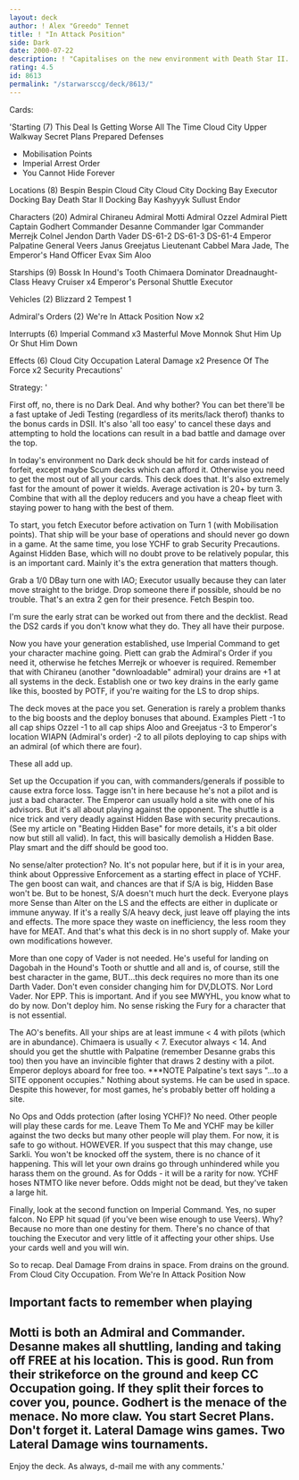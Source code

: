```yaml
---
layout: deck
author: ! Alex "Greedo" Tennet
title: ! "In Attack Position"
side: Dark
date: 2000-07-22
description: ! "Capitalises on the new environment with Death Star II. Pulls raw power and the generation to use it straight from the deck. Three different ways to cause force loss."
rating: 4.5
id: 8613
permalink: "/starwarsccg/deck/8613/"
---
```

Cards: 

'Starting (7)
This Deal Is Getting Worse All The Time
Cloud City Upper Walkway
Secret Plans
Prepared Defenses
- Mobilisation Points
- Imperial Arrest Order
- You Cannot Hide Forever

Locations (8)
Bespin
Bespin Cloud City
Cloud City Docking Bay
Executor Docking Bay
Death Star II Docking Bay
Kashyyyk
Sullust
Endor

Characters (20)
Admiral Chiraneu
Admiral Motti
Admiral Ozzel
Admiral Piett
Captain Godhert
Commander Desanne
Commander Igar
Commander Merrejk
Colnel Jendon
Darth Vader
DS-61-2
DS-61-3
DS-61-4
Emperor Palpatine
General Veers
Janus Greejatus
Lieutenant Cabbel
Mara Jade, The Emperor's Hand
Officer Evax
Sim Aloo

Starships (9)
Bossk In Hound's Tooth
Chimaera
Dominator
Dreadnaught-Class Heavy Cruiser x4
Emperor's Personal Shuttle
Executor

Vehicles (2)
Blizzard 2
Tempest 1

Admiral's Orders (2)
We're In Attack Position Now x2

Interrupts (6)
Imperial Command x3
Masterful Move
Monnok
Shut Him Up Or Shut Him Down

Effects (6)
Cloud City Occupation
Lateral Damage x2
Presence Of The Force x2
Security Precautions'

Strategy: '

First off, no, there is no Dark Deal. And why bother? You can bet there'll be a fast uptake of Jedi Testing (regardless of its merits/lack therof) thanks to the bonus cards in DSII. It's also 'all too easy' to cancel these days and attempting to hold the locations can result in a bad battle and damage over the top.

In today's environment no Dark deck should be hit for cards instead of forfeit, except maybe Scum decks which can afford it. Otherwise you need to get the most out of all your cards. This deck does that. It's also extremely fast for the amount of power it wields. Average activation is 20+ by turn 3. Combine that with all the deploy reducers and you have a cheap fleet with staying power to hang with the best of them.

To start, you fetch Executor before activation on Turn 1 (with Mobilisation points). That ship will be your base of operations and should never go down in a game. At the same time, you lose YCHF to grab Security Precautions. Against Hidden Base, which will no doubt prove to be relatively popular, this is an important card. Mainly it's the extra generation that matters though.

Grab a 1/0 DBay turn one with IAO; Executor usually because they can later move straight to the bridge. Drop someone there if possible, should be no trouble. That's an extra 2 gen for their presence. Fetch Bespin too.

I'm sure the early strat can be worked out from there and the decklist. Read the DS2 cards if you don't know what they do. They all have their purpose.

Now you have your generation established, use Imperial Command to get your character machine going. Piett can grab the Admiral's Order if you need it, otherwise he fetches Merrejk or whoever is required. Remember that with Chiraneu (another "downloadable" admiral) your drains are +1 at all systems in the deck. Establish one or two key drains in the early game like this, boosted by POTF, if you're waiting for the LS to drop ships.

The deck moves at the pace you set. Generation is rarely a problem thanks to the big boosts and the deploy bonuses that abound. Examples
Piett -1 to all cap ships
Ozzel -1 to all cap ships
Aloo and Greejatus -3 to Emperor's location
WIAPN (Admiral's order) -2 to all pilots deploying to cap ships with an admiral (of which there are four).

These all add up.

Set up the Occupation if you can, with commanders/generals if possible to cause extra force loss. Tagge isn't in here because he's not a pilot and is just a bad character. The Emperor can usually hold a site with one of his advisors. But it's all about playing against the opponent. The shuttle is a nice trick and very deadly against Hidden Base with security precautions. (See my article on "Beating Hidden Base" for more details, it's a bit older now but still all valid). In fact, this will basically demolish a Hidden Base. Play smart and the diff should be good too.

No sense/alter protection? No. It's not popular here, but if it is in your area, think about Oppressive Enforcement as a starting effect in place of YCHF. The gen boost can wait, and chances are that if S/A is big, Hidden Base won't be. But to be honest, S/A doesn't much hurt the deck. Everyone plays more Sense than Alter on the LS and the effects are either in duplicate or immune anyway. If it's a really S/A heavy deck, just leave off playing the ints and effects. The more space they waste on inefficiency, the less room they have for MEAT. And that's what this deck is in no short supply of. Make your own modifications however.

More than one copy of Vader is not needed. He's useful for landing on Dagobah in the Hound's Tooth or shuttle and all and is, of course, still the best character in the game, BUT...this deck requires no more than its one Darth Vader. Don't even consider changing him for DV,DLOTS. Nor Lord Vader. Nor EPP. This is important. And if you see MWYHL, you know what to do by now. Don't deploy him. No sense risking the Fury for a character that is not essential.

The AO's benefits. All your ships are at least immune < 4 with pilots (which are in abundance).
Chimaera is usually < 7.
Executor always < 14.
And should you get the shuttle with Palpatine (remember Desanne grabs this too) then you have an invincible fighter that draws 2 destiny with a pilot. Emperor deploys aboard for free too.
***NOTE Palpatine's text says "...to a SITE opponent occupies." Nothing about systems. He can be used in space. Despite this however, for most games, he's probably better off holding a site.

No Ops and Odds protection (after losing YCHF)? No need. Other people will play these cards for me. Leave Them To Me and YCHF may be killer against the two decks but many other people will play them. For now, it is safe to go without. HOWEVER. If you suspect that this may change, use Sarkli. You won't be knocked off the system, there is no chance of it happening. This will let your own drains go through unhindered while you harass them on the ground. As for Odds - it will be a rarity for now. YCHF hoses NTMTO like never before. Odds might not be dead, but they've taken a large hit.

Finally, look at the second function on Imperial Command. Yes, no super falcon. No EPP hit squad (if you've been wise enough to use Veers). Why? Because no more than one destiny for them. There's no chance of that touching the Executor and very little of it affecting your other ships. Use your cards well and you will win.

So to recap. Deal Damage
From drains in space.
From drains on the ground.
From Cloud City Occupation.
From We're In Attack Position Now

Important facts to remember when playing
--------
Motti is both an Admiral and Commander.
Desanne makes all shuttling, landing and taking off FREE at his location. This is good.
Run from their strikeforce on the ground and keep CC Occupation going. If they split their forces to cover you, pounce.
Godhert is the menace of the menace. No more claw.
You start Secret Plans. Don't forget it.
Lateral Damage wins games.
Two Lateral Damage wins tournaments.
--------

Enjoy the deck. As always, d-mail me with any comments.'
